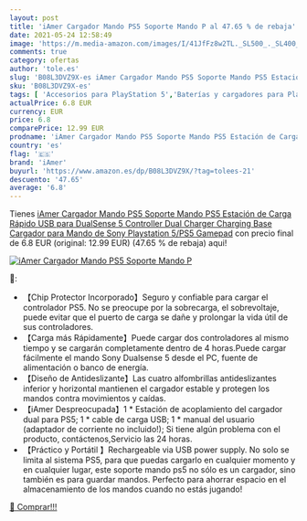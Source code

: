 ```yaml
---
layout: post
title: 'iAmer Cargador Mando PS5 Soporte Mando P al 47.65 % de rebaja'
date: 2021-05-24 12:58:49
image: 'https://m.media-amazon.com/images/I/41JfFz8w2TL._SL500_._SL400_.jpg'
comments: true
category: ofertas
author: 'tole.es'
slug: 'B08L3DVZ9X-es iAmer Cargador Mando PS5 Soporte Mando PS5 Estación de...'
sku: 'B08L3DVZ9X-es'
tags: [ 'Accesorios para PlayStation 5','Baterías y cargadores para PlayStation 5','Cargadores para PlayStation 5','Hardware y juegos para PlayStation 5','Videojuegos','iamer','playstation','ps5', ]
actualPrice: 6.8 EUR
currency: EUR
price: 6.8
comparePrice: 12.99 EUR
prodname: 'iAmer Cargador Mando PS5 Soporte Mando PS5 Estación de Carga Rápido USB para DualSense 5 Controller Dual Charger Charging Base Cargador para Mando de Sony Playstation 5/PS5 Gamepad'
country: 'es'
flag: '🇪🇸'
brand: 'iAmer'
buyurl: 'https://www.amazon.es/dp/B08L3DVZ9X/?tag=tolees-21'
descuento: '47.65'
average: '6.8'
---
```


Tienes [iAmer Cargador Mando PS5 Soporte Mando PS5 Estación de Carga Rápido USB para DualSense 5 Controller Dual Charger Charging Base Cargador para Mando de Sony Playstation 5/PS5 Gamepad](https://www.amazon.es/dp/B08L3DVZ9X/?tag=tolees-21) con precio final de  6.8 EUR (original: 12.99 EUR) (47.65 %  de rebaja) aqui!

[![iAmer Cargador Mando PS5 Soporte Mando P](https://m.media-amazon.com/images/I/41JfFz8w2TL._SL500_._SL400_.jpg)](https://www.amazon.es/dp/B08L3DVZ9X/?tag=tolees-21)

🔎:

- 【Chip Protector Incorporado】Seguro y confiable para cargar el controlador PS5. No se preocupe por la sobrecarga, el sobrevoltaje, puede evitar que el puerto de carga se dañe y prolongar la vida útil de sus controladores.
- 【Carga más Rápidamente】Puede cargar dos controladores al mismo tiempo y se cargarán completamente dentro de 4 horas.Puede cargar fácilmente el mando Sony Dualsense 5 desde el PC, fuente de alimentación o banco de energía.
- 【Diseño de Antideslizante】Las cuatro alfombrillas antideslizantes inferior y horizontal mantienen el cargador estable y protegen los mandos contra movimientos y caídas.
- 【iAmer Despreocupada】1 * Estación de acoplamiento del cargador dual para PS5; 1 * cable de carga USB; 1 * manual del usuario (adaptador de corriente no incluido!); Si tiene algún problema con el producto, contáctenos,Servicio las 24 horas.
- 【Práctico y Portátil 】Rechargeable via USB power supply. No solo se limita al sistema PS5, para que puedas cargarlo en cualquier momento y en cualquier lugar, este soporte mando ps5 no sólo es un cargador, sino también es para guardar mandos. Perfecto para ahorrar espacio en el almacenamiento de los mandos cuando no estás jugando!

[🛒 Comprar!!!](https://www.amazon.es/dp/B08L3DVZ9X/?tag=tolees-21)
